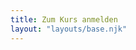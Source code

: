 ```yaml
---
title: Zum Kurs anmelden
layout: "layouts/base.njk"
---
```


<div class="w-full">
    <div data-autoscale data-service="airtable" data-id="<shrB9yLVSxeZ9yDMr>"></div>
</div>
